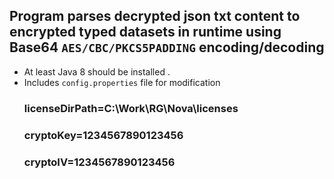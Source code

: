
## Program parses decrypted json txt content to encrypted typed datasets in runtime using Base64 `AES/CBC/PKCS5PADDING` encoding/decoding
* At least Java 8 should be installed .
* Includes `config.properties` file for modification
  ### licenseDirPath=C:\\Work\\RG\\Nova\\licenses
  ### cryptoKey=1234567890123456
  ### cryptoIV=1234567890123456



